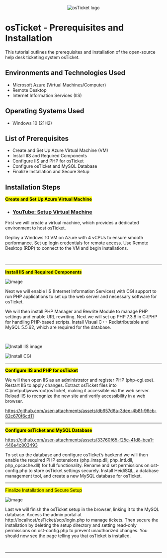 <p align="center">
<img src="https://i.imgur.com/Clzj7Xs.png" alt="osTicket logo"/>
</p>

<h1>osTicket - Prerequisites and Installation</h1>
This tutorial outlines the prerequisites and installation of the open-source help desk ticketing system osTicket.<br />

<h2>Environments and Technologies Used</h2>

- Microsoft Azure (Virtual Machines/Computer)
- Remote Desktop
- Internet Information Services (IIS)

<h2>Operating Systems Used</h2>

- Windows 10</b> (21H2)

<h2>List of Prerequisites</h2>

- Create and Set Up Azure Virtual Machine (VM)
- Install IIS and Required Components 
- Configure IIS and PHP for osTicket
- Configure osTicket and MySQL Database
- Finalize Installation and Secure Setup

<h2>Installation Steps</h2>
</p>
<strong><mark>Create and Set Up Azure Virtual Machine</mark></strong>

- ### [YouTube: Setup Virtual Machine](https://www.youtube.com/watch?v=rKVj3tpPpmo)

First we will create a virtual machine, which provides a dedicated environment to host osTicket.

Deploy a Windows 10 VM on Azure with 4 vCPUs to ensure smooth performance.
Set up login credentials for remote access.
Use Remote Desktop (RDP) to connect to the VM and begin installations.
</p>
<br />
<p>

---

<strong><mark>Install IIS and Required Components</mark></strong>

![image](https://github.com/user-attachments/assets/c0a67b31-ea84-43b0-aa5c-5f8b58d6a74e)

Next we will enable IIS (Internet Information Services) with CGI support to run PHP applications to set up the web server and necessary software for osTicket.

We will then install PHP Manager and Rewrite Module to manage PHP settings and enable URL rewriting. Next we will set up PHP 7.3.8 in C:\PHP for handling PHP-based scripts.
Install Visual C++ Redistributable and MySQL 5.5.62, which are required for the database.
</p>
<br />

![Install IIS image](https://github.com/user-attachments/assets/655db479-c8d2-44cf-8207-a6b16e20e02f)


![Install CGI](https://github.com/user-attachments/assets/883e8a75-9e43-4d16-9608-12c68e991cc7)

---

<strong><mark>Configure IIS and PHP for osTicket</mark></strong>

We will then open IIS as an administrator and register PHP (php-cgi.exe).
Restart IIS to apply changes. Extract osTicket files into C:\inetpub\wwwroot\osTicket, making it accessible via the web server. Reload IIS to recognize the new site and verify accessibility in a web browser.

https://github.com/user-attachments/assets/db657d6a-3dee-4b8f-96cb-82c670f6cd11

<p>

---

<strong><mark>Configure osTicket and MySQL Database</mark></strong>

https://github.com/user-attachments/assets/33760f65-f25c-41d8-bea1-446e4c803493

To set up the database and configure osTicket’s backend we will then enable the required PHP extensions (php_imap.dll, php_intl.dll, php_opcache.dll) for full functionality.
Rename and set permissions on ost-config.php to store osTicket settings securely.
Install HeidiSQL, a database management tool, and create a new MySQL database for osTicket.
<p>

---

</strong><mark>Finalize Installation and Secure Setup</mark></strong>

![image](https://github.com/user-attachments/assets/2769febd-c07c-4892-87b9-435547a4f2fb)

Last we will finish the osTicket setup in the browser, linking it to the MySQL database.
Access the admin portal at http://localhost/osTicket/scp/login.php to manage tickets.
Then secure the installation by deleting the setup directory and setting read-only permissions on ost-config.php to prevent unauthorized changes. You should now see the page telling you that osTicket is installed.
  
<br />

---
